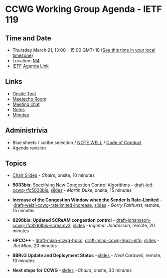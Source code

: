 # CCWG Working Group Agenda - IETF 119

## Time and Date

* Thursday March 21, 13:00 - 15:00 GMT+10 ([See this time in your local timezone](https://www.timeanddate.com/worldclock/fixedtime.html?msg=CCWG+at+IETF+119&iso=20240321T13&p1=47&ah=2))
* Location: [M4](https://datatracker.ietf.org/meeting/119/floor-plan?room=m4)
* [IETF Agenda Link](https://datatracker.ietf.org/meeting/119/agenda/?show=ccwg)

## Links

* [Onsite Tool](https://meetings.conf.meetecho.com/onsite119/?group=ccwg&short=ccwg&item=1)
* [Meetecho Room](https://meetings.conf.meetecho.com/ietf119/?group=ccwg&short=ccwg&item=1)
* [Meeting chat](https://zulip.ietf.org/#narrow/stream/ccwg)
* [Notes](https://notes.ietf.org/notes-ietf-119-ccwg)
* [Minutes](https://datatracker.ietf.org/doc/minutes-119-ccwg/)

## Administrivia

* Blue sheets / scribe selection / [NOTE WELL](https://www.ietf.org/about/note-well.html) / [Code of Conduct](https://www.rfc-editor.org/rfc/rfc7154.html)
* Agenda revision

## Topics

- [Chair Slides](https://datatracker.ietf.org/meeting/119/materials/slides-119-ccwg-chair-slides) - _Chairs_, onsite, 10 minutes

- **5033bis**: Specifying New Congestion Control Algorithms - [draft-ietf-ccwg-rfc5033bis](https://datatracker.ietf.org/doc/draft-ietf-ccwg-rfc5033bis/), [slides](https://datatracker.ietf.org/meeting/119/materials/slides-119-ccwg-rfc5033bis-overview) - _Martin Duke_, onsite, 15 minutes

- **Increase of the Congestion Window when the Sender Is Rate-Limited** - [draft-welzl-ccwg-ratelimited-increase](https://datatracker.ietf.org/doc/draft-welzl-ccwg-ratelimited-increase/), [slides](https://datatracker.ietf.org/meeting/119/materials/slides-119-ccwg-slides-for-draft-welzl-ccwg-ratelimited-increase) - _Gorry Fairhurst_, remote, 15 minutes

- **8298bis: Updated SCReAM congestion control** - [draft-johansson-ccwg-rfc8298bis-screamv2](https://datatracker.ietf.org/doc/draft-johansson-ccwg-rfc8298bis-screamv2/), [slides](https://datatracker.ietf.org/meeting/119/materials/slides-119-ccwg-screamv2) - _Ingemar Johansson_, remote, 20 minutes

- **HPCC++** - [draft-miao-ccwg-hpcc](https://datatracker.ietf.org/doc/draft-miao-ccwg-hpcc/), [draft-miao-ccwg-hpcc-info](https://datatracker.ietf.org/doc/draft-miao-ccwg-hpcc-info/), [slides](https://datatracker.ietf.org/meeting/119/materials/slides-119-ccwg-hpcc) - _Rui Miao_, 20 minutes

- **BBRv3 Update and Deployment Status** - [slides](https://datatracker.ietf.org/meeting/119/materials/slides-119-ccwg-bbrv3-overview-and-google-deployment) - _Neal Cardwell_, remote, 10 minutes

- **Next steps for CCWG** - [slides](https://datatracker.ietf.org/meeting/119/materials/slides-119-ccwg-next-steps) - _Chairs_, onsite, 30 minutes
